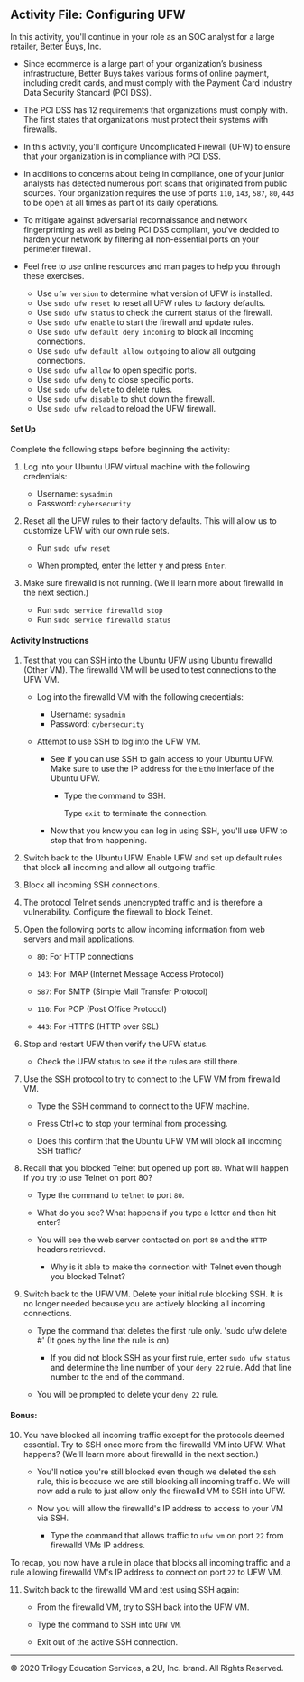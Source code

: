 ## Activity File: Configuring UFW 

In this activity, you'll continue in your role as an SOC analyst for a large retailer, Better Buys, Inc.

- Since ecommerce is a large part of your organization’s business infrastructure, Better Buys takes various forms of online payment, including credit cards, and must comply with the Payment Card Industry Data Security Standard (PCI DSS).

- The PCI DSS has 12 requirements that organizations must comply with. The first states that organizations must protect their systems with firewalls.

- In this activity, you'll configure Uncomplicated Firewall (UFW) to ensure that your organization is in compliance with PCI DSS.

- In additions to concerns about being in compliance, one of your junior analysts has detected numerous port scans that originated from public sources. Your organization requires the use of ports `110`, `143`, `587`, `80`, `443` to be open at all times as part of its daily operations. 

- To mitigate against adversarial reconnaissance and network fingerprinting as well as being PCI DSS compliant, you’ve decided to harden your network by filtering all non-essential ports on your perimeter firewall.

- Feel free to use online resources and man pages to help you through these exercises.

   - Use `ufw version` to determine what version of UFW is installed.
   - Use `sudo ufw reset` to reset all UFW rules to factory defaults.
   - Use `sudo ufw status` to check the current status of the firewall.
   - Use `sudo ufw enable` to start the firewall and update rules.
   - Use `sudo ufw default deny incoming` to block all incoming connections.
   - Use `sudo ufw default allow outgoing` to allow all outgoing connections.
   - Use `sudo ufw allow` to open specific ports.
   - Use `sudo ufw deny` to close specific ports.
   - Use `sudo ufw delete` to delete rules.
   - Use `sudo ufw disable` to shut down the firewall.
   - Use `sudo ufw reload` to reload the UFW firewall.

#### Set Up

Complete the following steps before beginning the activity: 

1. Log into your Ubuntu UFW virtual machine with the following credentials:

    - Username: `sysadmin`
    - Password: `cybersecurity`

2. Reset all the UFW rules to their factory defaults. This will allow us to customize UFW with our own rule sets.

    - Run `sudo ufw reset`

    - When prompted, enter the letter y and press `Enter`.

3. Make sure firewalld is not running. (We'll learn more about firewalld in the next section.)

    - Run `sudo service firewalld stop`
    - Run `sudo service firewalld status`   


#### Activity Instructions

1. Test that you can SSH into the Ubuntu UFW using Ubuntu firewalld (Other VM). The firewalld VM will be used to test connections to the UFW VM.

    - Log into the firewalld VM with the following credentials:
 
      - Username: `sysadmin`
      - Password: `cybersecurity`

    - Attempt to use SSH to log into the UFW VM.

        - See if you can use SSH to gain access to your Ubuntu UFW. Make sure to use the IP address for the `Eth0` interface of the Ubuntu UFW. 
        
          - Type the command to SSH.

            Type `exit` to terminate the connection.

        - Now that you know you can log in using SSH, you'll use UFW to stop that from happening.

2. Switch back to the Ubuntu UFW. Enable UFW and set up default rules that block all incoming and allow all outgoing traffic.

3. Block all incoming SSH connections.

4. The protocol Telnet sends unencrypted traffic and is therefore a vulnerability. Configure the firewall to block Telnet.

5. Open the following ports to allow incoming information from web servers and mail applications.

    - `80`: For HTTP connections

    - `143`: For IMAP (Internet Message Access Protocol)

    - `587`: For SMTP (Simple Mail Transfer Protocol)

    - `110`: For POP (Post Office Protocol)

    - `443`: For HTTPS (HTTP over SSL)

6. Stop and restart UFW then verify the UFW status.

    - Check the UFW status to see if the rules are still there. 

7. Use the SSH protocol to try to connect to the UFW VM from firewalld VM.

    - Type the SSH command to connect to the UFW machine.

    - Press Ctrl+c to stop your terminal from processing.

    - Does this confirm that the Ubuntu UFW VM will block all incoming SSH traffic? 

8. Recall that you blocked Telnet but opened up port `80`. What will happen if you try to use Telnet on port 80?

    - Type the command to `telnet` to port `80`. 

    - What do you see? What happens if you type a letter and then hit enter?

    - You will see the web server contacted on port `80` and the `HTTP` headers retrieved.

        -  Why is it able to make the connection with Telnet even though you blocked Telnet?

9. Switch back to the UFW VM. Delete your initial rule blocking SSH. It is no longer needed because you are actively blocking all incoming connections. 

    - Type the command that deletes the first rule only. 'sudo ufw delete #' (It goes by the line the rule is on)

         - If you did not block SSH as your first rule, enter `sudo ufw status` and determine the line number of your `deny 22` rule. Add that line number to the end of the command.

    - You will be prompted to delete your `deny 22` rule. 

#### Bonus: 

10. You have blocked all incoming traffic except for the protocols deemed essential. Try to SSH once more from the firewalld VM into UFW. What happens? (We'll learn more about firewalld in the next section.)

    - You'll notice you're still blocked even though we deleted the ssh rule, this is because we are still blocking all incoming traffic. We will now add a rule to just allow only the firewalld VM to SSH into UFW. 

    - Now you will allow the firewalld's IP address to access to your VM via SSH. 

        - Type the command that allows traffic to `ufw vm` on port `22` from firewalld VMs IP address. 

  To recap, you now have a rule in place that blocks all incoming traffic and a rule allowing firewalld VM's IP address to connect on port `22` to UFW VM.
    


11. Switch back to the firewalld VM and test using SSH again:

    - From the firewalld VM, try to SSH back into the UFW VM.

    - Type the command to SSH into `UFW VM`.

    - Exit out of the active SSH connection.

---
© 2020 Trilogy Education Services, a 2U, Inc. brand. All Rights Reserved.
